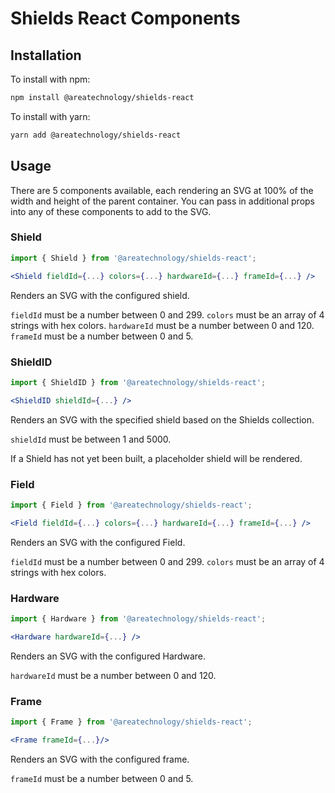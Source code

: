 # Shields React Components

## Installation

To install with npm:

```sh
npm install @areatechnology/shields-react
```

To install with yarn:

```sh
yarn add @areatechnology/shields-react
```

## Usage

There are 5 components available, each rendering an SVG at 100% of the width and height of the parent container. You can pass in additional props into any of these components to add to the SVG.

### Shield

```jsx
import { Shield } from '@areatechnology/shields-react';

<Shield fieldId={...} colors={...} hardwareId={...} frameId={...} />
```

Renders an SVG with the configured shield.

`fieldId` must be a number between 0 and 299.
`colors` must be an array of 4 strings with hex colors.
`hardwareId` must be a number between 0 and 120.
`frameId` must be a number between 0 and 5.

### ShieldID

```jsx
import { ShieldID } from '@areatechnology/shields-react';

<ShieldID shieldId={...} />
```

Renders an SVG with the specified shield based on the Shields collection.

`shieldId` must be between 1 and 5000.

If a Shield has not yet been built, a placeholder shield will be rendered.

### Field

```jsx
import { Field } from '@areatechnology/shields-react';

<Field fieldId={...} colors={...} hardwareId={...} frameId={...} />
```

Renders an SVG with the configured Field.

`fieldId` must be a number between 0 and 299.
`colors` must be an array of 4 strings with hex colors.

### Hardware

```jsx
import { Hardware } from '@areatechnology/shields-react';

<Hardware hardwareId={...} />
```

Renders an SVG with the configured Hardware.

`hardwareId` must be a number between 0 and 120.

### Frame

```jsx
import { Frame } from '@areatechnology/shields-react';

<Frame frameId={...}/>
```

Renders an SVG with the configured frame.

`frameId` must be a number between 0 and 5.
